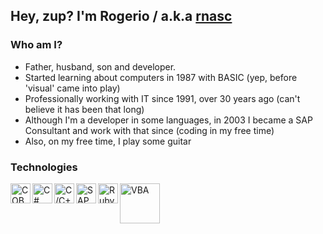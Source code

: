 ## Hey, zup? I'm Rogerio / a.k.a [rnasc][website]

### Who am I?
- Father, husband, son and developer. 
- Started learning about computers in 1987 with BASIC (yep, before 'visual' came into play)
- Professionally working with IT since 1991, over 30 years ago (can't believe it has been that long)
- Although I'm a developer in some languages, in 2003 I became a SAP Consultant and work with that since (coding in my free time)
- Also, on my free time, I play some guitar

### Technologies
[<img align="left" alt="COBOL" width="32x" src="https://res.cloudinary.com/teepublic/image/private/s--UodUY2TA--/c_crop,x_10,y_10/c_fit,w_830/c_crop,g_north_west,h_1038,w_1038,x_-104,y_-159/l_upload:v1565806151:production:blanks:vdbwo35fw6qtflw9kezw/fl_layer_apply,g_north_west,x_-215,y_-270/b_rgb:262c3a/c_limit,f_jpg,h_630,q_90,w_630/v1572815042/production/designs/6574734_0.jpg"/>][website]
[<img align="left" alt="C#" width="32px" src="https://seeklogo.com/images/C/c-sharp-c-logo-02F17714BA-seeklogo.com.png"/>][website]
[<img align="left" alt="C/C++" width="32px" src="https://seeklogo.com/images/C/c-logo-43CE78FF9C-seeklogo.com.png"/>][website]
[<img align="left" alt="SAP" width="32px" src="[https://commons.wikimedia.org/wiki/File:SAP_2011_logo.svg#/media/File:SAP_2011_logo.svg](https://logos-world.net/wp-content/uploads/2022/02/SAP-Logo-700x394.png)"/>][website]
[<img align="left" alt="Ruby" width="32px" src="https://railsware.com/blog/wp-content/uploads/2017/12/Ruby-2.0-Enumerable.png"/>][website]
[<img align="left" alt="VBA" width="64px" src="[https://railsware.com/blog/wp-content/uploads/2017/12/Ruby-2.0-Enumerable.png](https://upload.wikimedia.org/wikipedia/commons/7/78/Microsoft_Visual_Basic_for_Applications_logo.svg)"/>][website]




[website]: https://rogerionascimento.com
